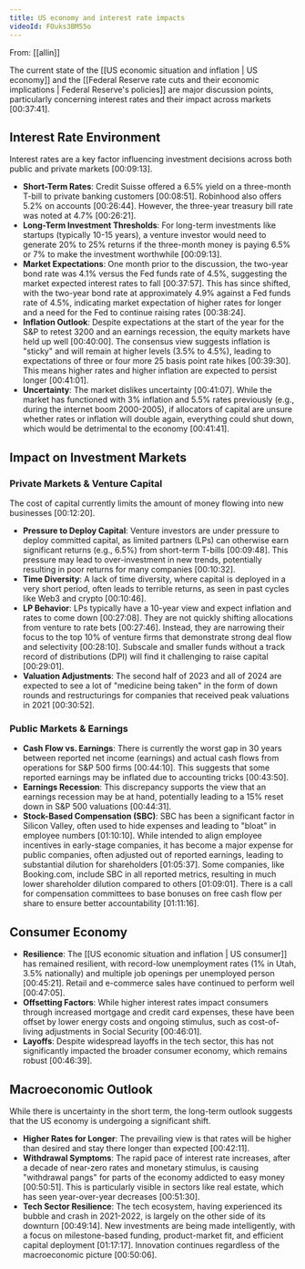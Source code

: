 ```yaml
---
title: US economy and interest rate impacts
videoId: FOuks3BM55o
---
```


From: [[allin]] <br/> 

The current state of the [[US economic situation and inflation | US economy]] and the [[Federal Reserve rate cuts and their economic implications | Federal Reserve's policies]] are major discussion points, particularly concerning interest rates and their impact across markets <a class="yt-timestamp" data-t="00:37:41">[00:37:41]</a>.

## Interest Rate Environment

Interest rates are a key factor influencing investment decisions across both public and private markets <a class="yt-timestamp" data-t="00:09:13">[00:09:13]</a>.

*   **Short-Term Rates**: Credit Suisse offered a 6.5% yield on a three-month T-bill to private banking customers <a class="yt-timestamp" data-t="00:08:51">[00:08:51]</a>. Robinhood also offers 5.2% on accounts <a class="yt-timestamp" data-t="00:26:44">[00:26:44]</a>. However, the three-year treasury bill rate was noted at 4.7% <a class="yt-timestamp" data-t="00:26:21">[00:26:21]</a>.
*   **Long-Term Investment Thresholds**: For long-term investments like startups (typically 10-15 years), a venture investor would need to generate 20% to 25% returns if the three-month money is paying 6.5% or 7% to make the investment worthwhile <a class="yt-timestamp" data-t="00:09:13">[00:09:13]</a>.
*   **Market Expectations**: One month prior to the discussion, the two-year bond rate was 4.1% versus the Fed funds rate of 4.5%, suggesting the market expected interest rates to fall <a class="yt-timestamp" data-t="00:37:57">[00:37:57]</a>. This has since shifted, with the two-year bond rate at approximately 4.9% against a Fed funds rate of 4.5%, indicating market expectation of higher rates for longer and a need for the Fed to continue raising rates <a class="yt-timestamp" data-t="00:38:24">[00:38:24]</a>.
*   **Inflation Outlook**: Despite expectations at the start of the year for the S&P to retest 3200 and an earnings recession, the equity markets have held up well <a class="yt-timestamp" data-t="00:40:00">[00:40:00]</a>. The consensus view suggests inflation is "sticky" and will remain at higher levels (3.5% to 4.5%), leading to expectations of three or four more 25 basis point rate hikes <a class="yt-timestamp" data-t="00:39:30">[00:39:30]</a>. This means higher rates and higher inflation are expected to persist longer <a class="yt-timestamp" data-t="00:41:01">[00:41:01]</a>.
*   **Uncertainty**: The market dislikes uncertainty <a class="yt-timestamp" data-t="00:41:07">[00:41:07]</a>. While the market has functioned with 3% inflation and 5.5% rates previously (e.g., during the internet boom 2000-2005), if allocators of capital are unsure whether rates or inflation will double again, everything could shut down, which would be detrimental to the economy <a class="yt-timestamp" data-t="00:41:41">[00:41:41]</a>.

## Impact on Investment Markets

### Private Markets & Venture Capital

The cost of capital currently limits the amount of money flowing into new businesses <a class="yt-timestamp" data-t="00:12:20">[00:12:20]</a>.

*   **Pressure to Deploy Capital**: Venture investors are under pressure to deploy committed capital, as limited partners (LPs) can otherwise earn significant returns (e.g., 6.5%) from short-term T-bills <a class="yt-timestamp" data-t="00:09:48">[00:09:48]</a>. This pressure may lead to over-investment in new trends, potentially resulting in poor returns for many companies <a class="yt-timestamp" data-t="00:10:32">[00:10:32]</a>.
*   **Time Diversity**: A lack of time diversity, where capital is deployed in a very short period, often leads to terrible returns, as seen in past cycles like Web3 and crypto <a class="yt-timestamp" data-t="00:10:46">[00:10:46]</a>.
*   **LP Behavior**: LPs typically have a 10-year view and expect inflation and rates to come down <a class="yt-timestamp" data-t="00:27:08">[00:27:08]</a>. They are not quickly shifting allocations from venture to rate bets <a class="yt-timestamp" data-t="00:27:46">[00:27:46]</a>. Instead, they are narrowing their focus to the top 10% of venture firms that demonstrate strong deal flow and selectivity <a class="yt-timestamp" data-t="00:28:10">[00:28:10]</a>. Subscale and smaller funds without a track record of distributions (DPI) will find it challenging to raise capital <a class="yt-timestamp" data-t="00:29:01">[00:29:01]</a>.
*   **Valuation Adjustments**: The second half of 2023 and all of 2024 are expected to see a lot of "medicine being taken" in the form of down rounds and restructurings for companies that received peak valuations in 2021 <a class="yt-timestamp" data-t="00:30:52">[00:30:52]</a>.

### Public Markets & Earnings

*   **Cash Flow vs. Earnings**: There is currently the worst gap in 30 years between reported net income (earnings) and actual cash flows from operations for S&P 500 firms <a class="yt-timestamp" data-t="00:44:10">[00:44:10]</a>. This suggests that some reported earnings may be inflated due to accounting tricks <a class="yt-timestamp" data-t="00:43:50">[00:43:50]</a>.
*   **Earnings Recession**: This discrepancy supports the view that an earnings recession may be at hand, potentially leading to a 15% reset down in S&P 500 valuations <a class="yt-timestamp" data-t="00:44:31">[00:44:31]</a>.
*   **Stock-Based Compensation (SBC)**: SBC has been a significant factor in Silicon Valley, often used to hide expenses and leading to "bloat" in employee numbers <a class="yt-timestamp" data-t="01:10:10">[01:10:10]</a>. While intended to align employee incentives in early-stage companies, it has become a major expense for public companies, often adjusted out of reported earnings, leading to substantial dilution for shareholders <a class="yt-timestamp" data-t="01:05:37">[01:05:37]</a>. Some companies, like Booking.com, include SBC in all reported metrics, resulting in much lower shareholder dilution compared to others <a class="yt-timestamp" data-t="01:09:01">[01:09:01]</a>. There is a call for compensation committees to base bonuses on free cash flow per share to ensure better accountability <a class="yt-timestamp" data-t="01:11:16">[01:11:16]</a>.

## Consumer Economy

*   **Resilience**: The [[US economic situation and inflation | US consumer]] has remained resilient, with record-low unemployment rates (1% in Utah, 3.5% nationally) and multiple job openings per unemployed person <a class="yt-timestamp" data-t="00:45:21">[00:45:21]</a>. Retail and e-commerce sales have continued to perform well <a class="yt-timestamp" data-t="00:47:05">[00:47:05]</a>.
*   **Offsetting Factors**: While higher interest rates impact consumers through increased mortgage and credit card expenses, these have been offset by lower energy costs and ongoing stimulus, such as cost-of-living adjustments in Social Security <a class="yt-timestamp" data-t="00:46:01">[00:46:01]</a>.
*   **Layoffs**: Despite widespread layoffs in the tech sector, this has not significantly impacted the broader consumer economy, which remains robust <a class="yt-timestamp" data-t="00:46:39">[00:46:39]</a>.

## Macroeconomic Outlook

While there is uncertainty in the short term, the long-term outlook suggests that the US economy is undergoing a significant shift.

*   **Higher Rates for Longer**: The prevailing view is that rates will be higher than desired and stay there longer than expected <a class="yt-timestamp" data-t="00:42:11">[00:42:11]</a>.
*   **Withdrawal Symptoms**: The rapid pace of interest rate increases, after a decade of near-zero rates and monetary stimulus, is causing "withdrawal pangs" for parts of the economy addicted to easy money <a class="yt-timestamp" data-t="00:50:51">[00:50:51]</a>. This is particularly visible in sectors like real estate, which has seen year-over-year decreases <a class="yt-timestamp" data-t="00:51:30">[00:51:30]</a>.
*   **Tech Sector Resilience**: The tech ecosystem, having experienced its bubble and crash in 2021-2022, is largely on the other side of its downturn <a class="yt-timestamp" data-t="00:49:14">[00:49:14]</a>. New investments are being made intelligently, with a focus on milestone-based funding, product-market fit, and efficient capital deployment <a class="yt-timestamp" data-t="01:17:17">[01:17:17]</a>. Innovation continues regardless of the macroeconomic picture <a class="yt-timestamp" data-t="00:50:06">[00:50:06]</a>.